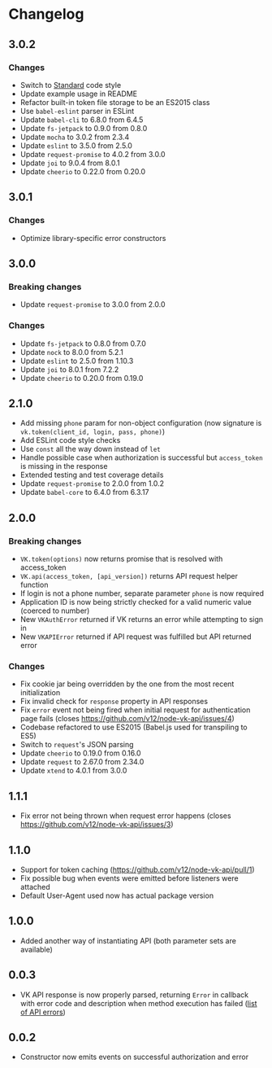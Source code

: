 # Changelog

## 3.0.2
### Changes
* Switch to [Standard](http://standardjs.com/) code style
* Update example usage in README
* Refactor built-in token file storage to be an ES2015 class
* Use `babel-eslint` parser in ESLint
* Update `babel-cli` to 6.8.0 from 6.4.5
* Update `fs-jetpack` to 0.9.0 from 0.8.0
* Update `mocha` to 3.0.2 from 2.3.4
* Update `eslint` to 3.5.0 from 2.5.0
* Update `request-promise` to 4.0.2 from 3.0.0
* Update `joi` to 9.0.4 from 8.0.1
* Update `cheerio` to 0.22.0 from 0.20.0

## 3.0.1
### Changes
* Optimize library-specific error constructors

## 3.0.0
### Breaking changes
* Update `request-promise` to 3.0.0 from 2.0.0

### Changes
* Update `fs-jetpack` to 0.8.0 from 0.7.0
* Update `nock` to 8.0.0 from 5.2.1
* Update `eslint` to 2.5.0 from 1.10.3
* Update `joi` to 8.0.1 from 7.2.2
* Update `cheerio` to 0.20.0 from 0.19.0

## 2.1.0
* Add missing `phone` param for non-object configuration (now signature is `vk.token(client_id, login, pass, phone)`)
* Add ESLint code style checks
* Use `const` all the way down instead of `let`
* Handle possible case when authorization is successful but `access_token` is missing in the response
* Extended testing and test coverage details
* Update `request-promise` to 2.0.0 from 1.0.2
* Update `babel-core` to 6.4.0 from 6.3.17

## 2.0.0

### Breaking changes
* `VK.token(options)` now returns promise that is resolved with access_token
* `VK.api(access_token, [api_version])` returns API request helper function 
* If login is not a phone number, separate parameter `phone` is now required
* Application ID is now being strictly checked for a valid numeric value (coerced to number)
* New `VKAuthError` returned if VK returns an error while attempting to sign in
* New `VKAPIError` returned if API request was fulfilled but API returned error

### Changes
* Fix cookie jar being overridden by the one from the most recent initialization
* Fix invalid check for `response` property in API responses
* Fix `error` event not being fired when initial request for authentication page fails (closes https://github.com/v12/node-vk-api/issues/4)
* Codebase refactored to use ES2015 (Babel.js used for transpiling to ES5)
* Switch to `request`'s JSON parsing
* Update `cheerio` to 0.19.0 from 0.16.0
* Update `request` to 2.67.0 from 2.34.0
* Update `xtend` to 4.0.1 from 3.0.0

## 1.1.1
* Fix error not being thrown when request error happens (closes https://github.com/v12/node-vk-api/issues/3)

## 1.1.0
* Support for token caching (https://github.com/v12/node-vk-api/pull/1)
* Fix possible bug when events were emitted before listeners were attached
* Default User-Agent used now has actual package version

## 1.0.0
* Added another way of instantiating API (both parameter sets are available)

## 0.0.3 
* VK API response is now properly parsed, returning `Error` in callback with error code and description when method execution has failed ([list of API errors](https://vk.com/dev/errors))

## 0.0.2 
* Constructor now emits events on successful authorization and error

